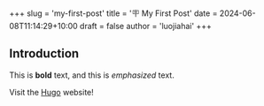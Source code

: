 +++
slug = 'my-first-post'
title = '🪧 My First Post'
date = 2024-06-08T11:14:29+10:00
draft = false
author = 'luojiahai'
+++

## Introduction

This is **bold** text, and this is *emphasized* text.

Visit the [Hugo](https://gohugo.io) website!
